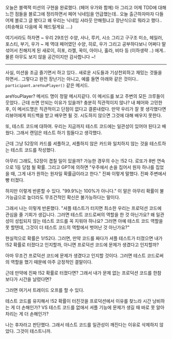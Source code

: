 오늘은 블랙잭 미션의 구현을 완료했다. (페어 우가와 함께)
아 그리고 어제 TDD에 대해 느낀 점들을 블로그에 정리하면서 페어 닉네임을 언급했는데..
오늘 출근하자마자 다들 어제 블로그 글 봤다고 왜 우리는 닉네임 샤라웃 안해줬냐고 장난식으로 뭐라고 했다.. (죄송해요 다음에 꼭 해드릴게요 ....) 

여기서라도 하자면 ~
우리 29조인 수양, 사나, 루키, 시소 그리고 구구조 미소, 헤일러, 포스티, 부기, 우가 ~
제 역대 페어였던 수양, 히로, 우가 그리고 공부하다보니 어쩌다 말 섞어서 친해지게 된 
새로이, 히포, 라젤, 꾹이, 아이나, 훌라, 비타 등 (이하생략 ..) 에게.. 물론 아무도 보지 않을 공간이지만 감사합니다 ~!


- - -


사실, 미션을 조금 즐기면서 하고 있다.. 새로운 시도들과 기상천외하고 재밌는 것들을 하면서..
그렇다고 완전 장난기는 아니고, 예를 들면 아래와 같은 것이다..
`participant.areYouPlayer()` 같은 메서드.

areYouPlayer? 메서드 명이 정말 메시지같다. 이 메서드를 보고 주변의 모든 크루들이 웃었다.. 
근데 쓰면 안되는 이유가 있을까? 충분히 직관적이지 않나? 내 페어와 고민한 후, 이 메서드명은 직관적이고 단점이 없다고 결론내렸다. 만약 우리가 잘 못 생각했다면 리뷰어에게 피드백을 받고 배우면 될 것. 시도하지 않으면 그것에 대해 배우지 못한다.

또, 테스트 코드에 대하여.  우리는 지금까지 테스트 코드에는 일관성이 있어야 된다고 배웠다.
그래서 랜덤은 테스트 하기 힘들다고 생각했다.

근데 그냥 52장의 카드를 셔플하고, 셔플하지 않은 카드와 일치하지 않는 것을 테스트하는 테스트 코드를 작성했다.

아무리 그래도, 52장이 겹칠 일이 있을까? 가능한 경우의 수는 !52 다. 로또가 8번 연속으로 1등 당첨 될 확률.
그리고 GPT에 의하면 "우주에서 손을 집어서 원자 하나를 집었을 때, 그게 내가 원하는 원자일 확률급이라고 한다." 진짜 이렇게 말했다. 진짜 주변에서 빵 터졌다.

하지만 이렇게 반론할 수 있다. "99.9%는 100%가 아니다." 이 말은 아무리 확률이 불가능급으로 높더라도 무조건적인 확신은 불가능하다는 말이다.

그래서 나는 이렇게 반론했다. "셔플 테스트가 터지면 최소한 우리는 프로덕션 코드에 관심을 줄 기회가 생깁니다. 그러면 테스트 코드로써의 역할을 한 것 아닌가요? 왜 일관성이 성립되지 않는 테스트 코드를 꼭 지워야 하나요? 그러면 아예 테스트 코드 역할을 못 할텐데, 그것이 더 테스트 코드의 역할에서 벗어난 것 아닌가요?"

현실적으로 확률은 1/!52다. 그러면, 만약 코드를 짜다가 셔플 테스트가 터졌으면 내가 !52 확률로 터졌다고 인지할까, 아니면 프로덕션 코드에 문제가 생겼다고 인지할까?

아마 무조건 프로덕션 코드에 문제가 생겼다고 인지할 것이다. 그러면 테스트 코드로써의 역할을 했기 때문에 아주 긍정적인 결말이다.

근데 만약에 진짜 !52 확률로 터졌다면? 그래서 내가 문제 없는 프로덕션 코드를 한참 보다가 시간을 날렸다면?

그러면 여기서 트레이드 오프를 할 수 있다.

테스트 코드를 유지해서 !52 확률이 터진것을 프로덕션에서 이유를 찾느라 시간 낭비하는 게 더 손해인가?
VS 
테스트 코드를 없애서 셔플 기능에 문제가 생길 때 바로 못 알아차리는 게 더 손해인가?


나는 후자라고 판단했다.
그래서 테스트 코드를 일관성이 깨진다는 이유로 삭제하지 않았다.
그것이 테스트니까.
